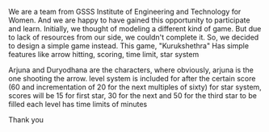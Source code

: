 We are a team from GSSS Institute of Engineering and Technology for Women.
And we are happy to have gained this opportunity to participate and learn.
Initially, we thought of modeling a different kind of game. But due to lack of resources from our side, we couldn't complete it.
So, we decided to design a simple game instead.
This game, 
"Kurukshethra"
Has simple features like arrow hitting, scoring, time limit, star system

Arjuna and Duryodhana are the characters, where obviously, arjuna is the one shooting the arrow.
level system is included for after the certain score (60 and incrementation of 20 for the next multiples of sixty)
for star system, scores will be 15 for first star, 30 for the next and 50 for the third star to be filled
each level has time limits of  minutes

Thank you
